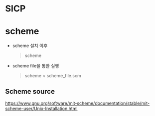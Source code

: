 # SICP
# scheme 
- scheme 설치 이후 
  > scheme

- scheme file을 통한 실행 
  > scheme < scheme_file.scm

## Scheme source
https://www.gnu.org/software/mit-scheme/documentation/stable/mit-scheme-user/Unix-Installation.html


